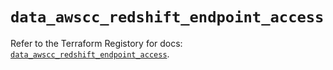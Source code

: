 # `data_awscc_redshift_endpoint_access`

Refer to the Terraform Registory for docs: [`data_awscc_redshift_endpoint_access`](https://registry.terraform.io/providers/hashicorp/awscc/0.70.0/docs/data-sources/redshift_endpoint_access).
